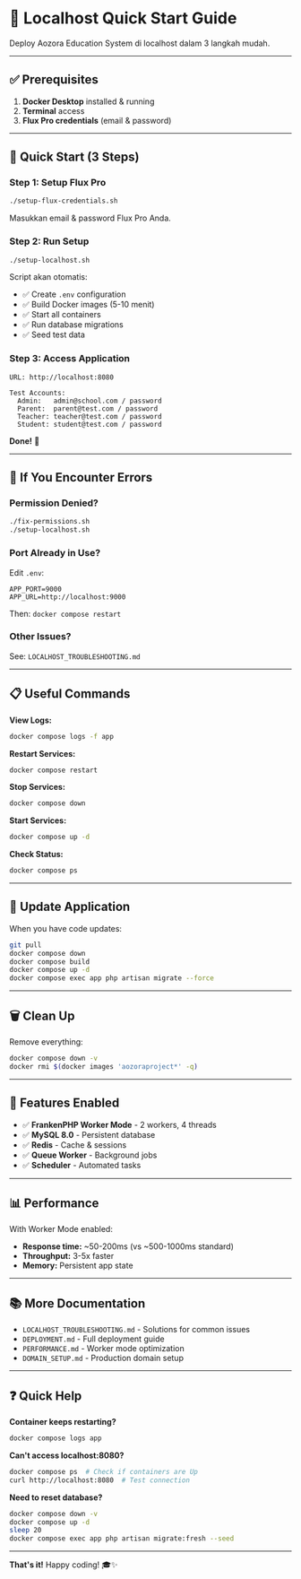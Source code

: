 # 🚀 Localhost Quick Start Guide

Deploy Aozora Education System di localhost dalam 3 langkah mudah.

---

## ✅ Prerequisites

1. **Docker Desktop** installed & running
2. **Terminal** access
3. **Flux Pro credentials** (email & password)

---

## 🎯 Quick Start (3 Steps)

### **Step 1: Setup Flux Pro**
```bash
./setup-flux-credentials.sh
```
Masukkan email & password Flux Pro Anda.

### **Step 2: Run Setup**
```bash
./setup-localhost.sh
```
Script akan otomatis:
- ✅ Create `.env` configuration
- ✅ Build Docker images (5-10 menit)
- ✅ Start all containers
- ✅ Run database migrations
- ✅ Seed test data

### **Step 3: Access Application**
```
URL: http://localhost:8080

Test Accounts:
  Admin:   admin@school.com / password
  Parent:  parent@test.com / password
  Teacher: teacher@test.com / password
  Student: student@test.com / password
```

**Done!** 🎉

---

## 🔧 If You Encounter Errors

### **Permission Denied?**
```bash
./fix-permissions.sh
./setup-localhost.sh
```

### **Port Already in Use?**
Edit `.env`:
```env
APP_PORT=9000
APP_URL=http://localhost:9000
```
Then: `docker compose restart`

### **Other Issues?**
See: `LOCALHOST_TROUBLESHOOTING.md`

---

## 📋 Useful Commands

**View Logs:**
```bash
docker compose logs -f app
```

**Restart Services:**
```bash
docker compose restart
```

**Stop Services:**
```bash
docker compose down
```

**Start Services:**
```bash
docker compose up -d
```

**Check Status:**
```bash
docker compose ps
```

---

## 🔄 Update Application

When you have code updates:

```bash
git pull
docker compose down
docker compose build
docker compose up -d
docker compose exec app php artisan migrate --force
```

---

## 🗑️ Clean Up

Remove everything:
```bash
docker compose down -v
docker rmi $(docker images 'aozoraproject*' -q)
```

---

## 🚀 Features Enabled

- ✅ **FrankenPHP Worker Mode** - 2 workers, 4 threads
- ✅ **MySQL 8.0** - Persistent database
- ✅ **Redis** - Cache & sessions
- ✅ **Queue Worker** - Background jobs
- ✅ **Scheduler** - Automated tasks

---

## 📊 Performance

With Worker Mode enabled:
- **Response time:** ~50-200ms (vs ~500-1000ms standard)
- **Throughput:** 3-5x faster
- **Memory:** Persistent app state

---

## 📚 More Documentation

- `LOCALHOST_TROUBLESHOOTING.md` - Solutions for common issues
- `DEPLOYMENT.md` - Full deployment guide  
- `PERFORMANCE.md` - Worker mode optimization
- `DOMAIN_SETUP.md` - Production domain setup

---

## ❓ Quick Help

**Container keeps restarting?**
```bash
docker compose logs app
```

**Can't access localhost:8080?**
```bash
docker compose ps  # Check if containers are Up
curl http://localhost:8080  # Test connection
```

**Need to reset database?**
```bash
docker compose down -v
docker compose up -d
sleep 20
docker compose exec app php artisan migrate:fresh --seed
```

---

**That's it!** Happy coding! 🎓✨

